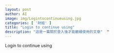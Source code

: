 ```yaml
---
layout: post
author: AI
image: img/Logintocontinueusing.jpg
categories: [ '財經' ]
title: "Login to continue using"  
description: "這是一篇關於登入後才能繼續使用的文章"  "
---
```

Login to continue using